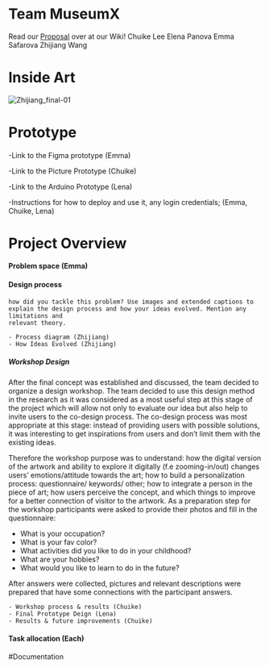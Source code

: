 # Team MuseumX
Read our [Proposal](https://github.com/zhijiang95/MuseumX/wiki/Proposal) over at our Wiki!
Chuike Lee
Elena Panova
Emma Safarova
Zhijiang Wang

# Inside Art
![Zhijiang_final-01](https://user-images.githubusercontent.com/54301507/67284828-b3245100-f519-11e9-84e2-40e98d0f1258.png)
# Prototype 
####
  -Link to the Figma prototype (Emma)
  
  -Link to the Picture Prototype (Chuike)
  
  -Link to the Arduino Prototype (Lena)
  
  -Instructions for how to deploy and use it, any login credentials; (Emma, Chuike, Lena)
  
# Project Overview
#### Problem space (Emma)
  
#### Design process
    how did you tackle this problem? Use images and extended captions to
    explain the design process and how your ideas evolved. Mention any limitations and
    relevant theory.
         
    - Process diagram (Zhijiang)
    - How Ideas Evolved (Zhijiang)
##### Workshop Design
After the final concept was established and discussed, the team decided to organize a design workshop. The team decided to use this design method in the research as it was considered as a most useful step at this stage of the project which will allow not only to evaluate our idea but also help to invite users to the co-design process. The co-design process was most appropriate at this stage: instead of providing users with possible solutions, it was interesting to get inspirations from users and don’t limit them with the existing ideas. 

Therefore the workshop purpose was to understand:
how the digital version of the artwork and ability to explore it digitally (f.e zooming-in/out) changes users’ emotions/attitude towards the art;
how to build a personalization process: questionnaire/ keywords/ other;
how to integrate a person in the piece of art;
how users perceive the concept, and which things to improve for a better connection of visitor to the artwork.
As a preparation step for the workshop participants were asked to provide their photos and fill in the questionnaire: 
- What is your occupation? 
- What is your fav color? 
- What activities did you like to do in your childhood? 
- What are your hobbies? 
- What would you like to learn to do in the future? 

After answers were collected, pictures and relevant descriptions were prepared that have some connections with the participant answers.





    - Workshop process & results (Chuike)
    - Final Prototype Deign (Lena)
    - Results & future improvements (Chuike)
    
#### Task allocation (Each)
#Documentation
